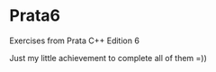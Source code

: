 Prata6
======

Exercises from Prata C++ Edition 6

Just my little achievement to complete all of them =))